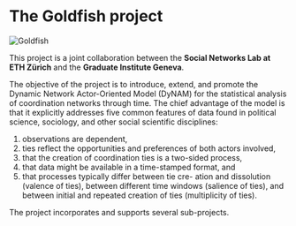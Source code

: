 The Goldfish project
====================

![Goldfish](http://www.about-goldfish.com/images/Fantail_Goldfish_sml.jpg "Goldfish")

This project is a joint collaboration between the **Social Networks Lab at ETH Zürich** and the **Graduate Institute Geneva**.

The objective of the project is to introduce, extend, and promote 
the Dynamic Network Actor-Oriented Model (DyNAM)
for the statistical analysis of coordination networks through time.
The chief advantage of the model is that it explicitly addresses 
five common features of data found in 
political science, sociology, and other social scientific disciplines:

1. observations are dependent, 
2. ties reflect the opportunities and preferences of both actors involved, 
3. that the creation of coordination ties is a two-sided process, 
4. that data might be available in a time-stamped format, and 
5. that processes typically differ between tie cre- ation and dissolution (valence of ties), 
between different time windows (salience of ties), and 
between initial and repeated creation of ties (multiplicity of ties).

The project incorporates and supports several sub-projects.
